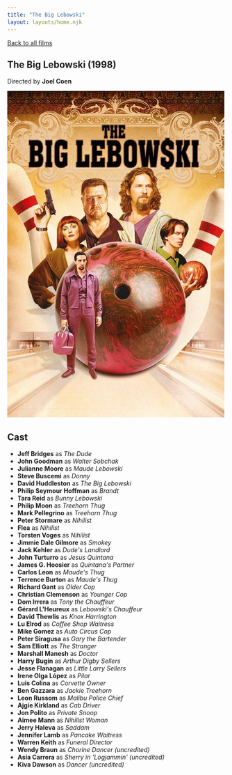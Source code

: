 ```yaml
---
title: "The Big Lebowski"
layout: layouts/home.njk
---
```


<a href="../">Back to all films</a>

<article class="film">
  <h1>The Big Lebowski (1998)</h1>

  <p class="director">
    Directed by <strong>Joel Coen</strong>
  </p>

  <img src="../films/posters/the-big-lebowski.jpg" alt="">

  <h2>
    Cast
  </h2>
  <ul>
    <li><strong>Jeff Bridges</strong> as <em>The Dude</em></li>
<li><strong>John Goodman</strong> as <em>Walter Sobchak</em></li>
<li><strong>Julianne Moore</strong> as <em>Maude Lebowski</em></li>
<li><strong>Steve Buscemi</strong> as <em>Donny</em></li>
<li><strong>David Huddleston</strong> as <em>The Big Lebowski</em></li>
<li><strong>Philip Seymour Hoffman</strong> as <em>Brandt</em></li>
<li><strong>Tara Reid</strong> as <em>Bunny Lebowski</em></li>
<li><strong>Philip Moon</strong> as <em>Treehorn Thug</em></li>
<li><strong>Mark Pellegrino</strong> as <em>Treehorn Thug</em></li>
<li><strong>Peter Stormare</strong> as <em>Nihilist</em></li>
<li><strong>Flea</strong> as <em>Nihilist</em></li>
<li><strong>Torsten Voges</strong> as <em>Nihilist</em></li>
<li><strong>Jimmie Dale Gilmore</strong> as <em>Smokey</em></li>
<li><strong>Jack Kehler</strong> as <em>Dude's Landlord</em></li>
<li><strong>John Turturro</strong> as <em>Jesus Quintana</em></li>
<li><strong>James G. Hoosier</strong> as <em>Quintana's Partner</em></li>
<li><strong>Carlos Leon</strong> as <em>Maude's Thug</em></li>
<li><strong>Terrence Burton</strong> as <em>Maude's Thug</em></li>
<li><strong>Richard Gant</strong> as <em>Older Cop</em></li>
<li><strong>Christian Clemenson</strong> as <em>Younger Cop</em></li>
<li><strong>Dom Irrera</strong> as <em>Tony the Chauffeur</em></li>
<li><strong>Gérard L'Heureux</strong> as <em>Lebowski's Chauffeur</em></li>
<li><strong>David Thewlis</strong> as <em>Knox Harrington</em></li>
<li><strong>Lu Elrod</strong> as <em>Coffee Shop Waitress</em></li>
<li><strong>Mike Gomez</strong> as <em>Auto Circus Cop</em></li>
<li><strong>Peter Siragusa</strong> as <em>Gary the Bartender</em></li>
<li><strong>Sam Elliott</strong> as <em>The Stranger</em></li>
<li><strong>Marshall Manesh</strong> as <em>Doctor</em></li>
<li><strong>Harry Bugin</strong> as <em>Arthur Digby Sellers</em></li>
<li><strong>Jesse Flanagan</strong> as <em>Little Larry Sellers</em></li>
<li><strong>Irene Olga López</strong> as <em>Pilar</em></li>
<li><strong>Luis Colina</strong> as <em>Corvette Owner</em></li>
<li><strong>Ben Gazzara</strong> as <em>Jackie Treehorn</em></li>
<li><strong>Leon Russom</strong> as <em>Malibu Police Chief</em></li>
<li><strong>Ajgie Kirkland</strong> as <em>Cab Driver</em></li>
<li><strong>Jon Polito</strong> as <em>Private Snoop</em></li>
<li><strong>Aimee Mann</strong> as <em>Nihilist Woman</em></li>
<li><strong>Jerry Haleva</strong> as <em>Saddam</em></li>
<li><strong>Jennifer Lamb</strong> as <em>Pancake Waitress</em></li>
<li><strong>Warren Keith</strong> as <em>Funeral Director</em></li>
<li><strong>Wendy Braun</strong> as <em>Chorine Dancer (uncredited)</em></li>
<li><strong>Asia Carrera</strong> as <em>Sherry in 'Logjammin' (uncredited)</em></li>
<li><strong>Kiva Dawson</strong> as <em>Dancer (uncredited)</em></li>
  </ul>
</article>
